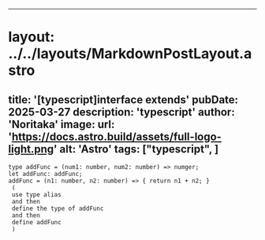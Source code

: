 
---
# layout: ../../layouts/MarkdownPostLayout.astro
title: '[typescript]interface extends'
pubDate: 2025-03-27
description: 'typescript'
author: 'Noritaka'
image:
    url: 'https://docs.astro.build/assets/full-logo-light.png'
    alt: 'Astro'
tags: ["typescript", ]
---



```
type addFunc = (num1: number, num2: number) => numger;
let addFunc: addFunc;
addFunc = (n1: number, n2: number) => { return n1 + n2; }
 (
 use type alias 
 and then 
 define the type of addFunc
 and then
 define addFunc
 )

```
